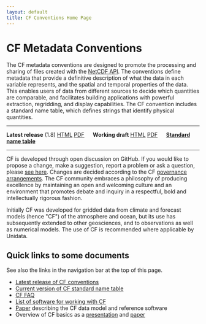 ```yaml
---
layout: default
title: CF Conventions Home Page
---
```


# CF Metadata Conventions

The CF metadata conventions are designed to promote the processing and sharing of files created with the [NetCDF API][api]. 
The conventions define metadata that provide a definitive description of what the data in each variable represents, and the spatial and temporal properties of the data. 
This enables users of data from different sources to decide which quantities are comparable, and facilitates building applications with powerful extraction, regridding, and display capabilities.
The CF convention includes a standard name table, which defines strings that identify physical quantities.

---

**Latest release** (1.8) [HTML][releasedhtml] [PDF][releasedpdf]
<code>&nbsp;&nbsp;</code>
**Working draft** [HTML][workinghtml] [PDF][workingpdf]
<code>&nbsp;&nbsp;</code>
[**Standard name table**][currentnames]

---

CF is developed through open discussion on GitHub. If you would like to propose a change, make a suggestion, report a problem or ask a question, please [see here](cfconventions.org/discussion.html). Changes are decided according to the CF [governance arrangements](cfconventions.org/governance.html). The CF community embraces a philosophy of producing excellence by maintaining an open and welcoming culture and an environment that promotes debate and inquiry in a respectful, bold and intellectually rigorous fashion. 

Initially CF was developed for gridded data from climate and forecast models (hence "CF") of the atmosphere and ocean, but its use has subsequently extended to other geosciences, and to observations as well as numerical models. The use of CF is recommended where applicable by Unidata.

## Quick links to some documents

See also the links in the navigation bar at the top of this page.

* [Latest release of CF conventions][releasedhtml]
* [Current version of CF standard name table][currentnames]
* [CF FAQ][q8]
* [List of software for working with CF](software.md)
* [Paper][cfdmpaper] describing the CF data model and reference software
* Overview of CF basics as a [presentation][viewgraphs] and [paper][article]


[api]: https://www.unidata.ucar.edu/software/netcdf/index.html
[coards]: https://ferret.pmel.noaa.gov/noaa_coop/coop_cdf_profile.html
[viewgraphs]: Data/cf-documents/overview/viewgraphs.pdf
[article]: Data/cf-documents/overview/article.pdf
[discussion]: http://cf-convention.github.io/discussion.html
[q1]: latest.html
[q2]: standard-names.html
[q3]: http://cf-trac.llnl.gov/trac
[q4]: http://www.met.reading.ac.uk/~david/cf_trac_summary.html
[q5]: http://mailman.cgd.ucar.edu/pipermail/cf-metadata/
[q6]: requirements-and-recommendations.html
[q7]: compliance-checker.html
[q8]: faq.html
[releasedhtml]: Data/cf-conventions/cf-conventions-1.8/cf-conventions.html
[releasedpdf]: Data/cf-conventions/cf-conventions-1.8/cf-conventions.html
[workinghtml]: Data/cf-conventions/cf-conventions.html
[workingpdf]: Data/cf-conventions/cf-conventions.pdf
[currentnames]: cf-standard-names/current/build/cf-standard-name-table.html
[cfdmpaper]: https://doi.org/10.5194/gmd-10-4619-2017
